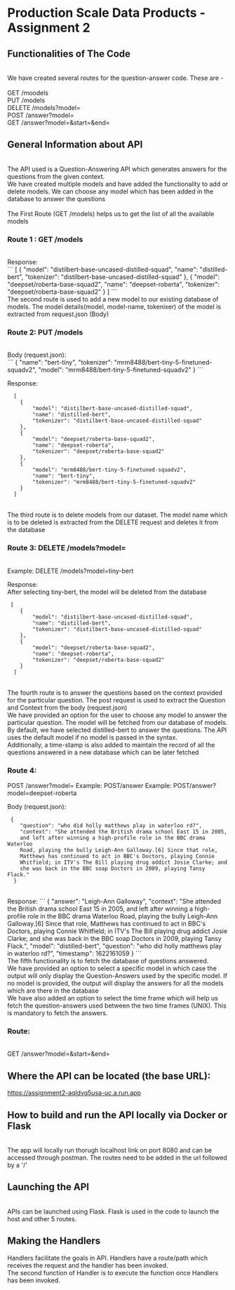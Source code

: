 # Production Scale Data Products - Assignment 2

## Functionalities of The Code

<br>
We have created several routes for the question-answer code. These are -
<br>
<br>
GET /moodels
<br>
PUT /models
<br>
DELETE /models?model=<model name>
<br>
POST /answer?model=<model name>
<br>
GET /answer?model=<model name>&start=<start timestamp>&end=<end timestamp>
 

## General Information about API
<br>
The API used is a Question-Answering API which generates answers for the questions from the given context. 
<br>
We have created multiple models and have added the functionality to add or delete models. We can choose any model which has been added in the database to answer the questions
<br>
<br>
The First Route (GET /models) helps us to get the list of all the available models

### Route 1 : GET /models
<br> 
Response:
<br>
```
 [
    {
        "model": "distilbert-base-uncased-distilled-squad",
        "name": "distilled-bert",
        "tokenizer": "distilbert-base-uncased-distilled-squad"
    },
    {
        "model": "deepset/roberta-base-squad2",
        "name": "deepset-roberta",
        "tokenizer": "deepset/roberta-base-squad2"
    }
  ]
```

 <br>
The second route is used to add a new model to our existing database of models. The model details(model, model-name, tokenixer) of the model is extracted from request.json (Body)  

 ### Route 2: PUT /models
  <br>
Body (request.json):
<br>
```
 {
    "name": "bert-tiny",
    "tokenizer": "mrm8488/bert-tiny-5-finetuned-squadv2",
    "model": "mrm8488/bert-tiny-5-finetuned-squadv2"
  }
```

Response:
 <br>
```
  [
    {
        "model": "distilbert-base-uncased-distilled-squad",
        "name": "distilled-bert",
        "tokenizer": "distilbert-base-uncased-distilled-squad"
    },
    {
        "model": "deepset/roberta-base-squad2",
        "name": "deepset-roberta",
        "tokenizer": "deepset/roberta-base-squad2"
    },
    {
        "model": "mrm8488/bert-tiny-5-finetuned-squadv2",
        "name": "bert-tiny",
        "tokenizer": "mrm8488/bert-tiny-5-finetuned-squadv2"
    }
  ]
```
 <br> 
The third route is to delete models from our dataset. The model name which is to be deleted is extracted from the DELETE request and deletes it from the database

 ### Route 3: DELETE /models?model=<model name>
 <br> 
 Example: DELETE /models?model=tiny-bert
 
Response:
 <br> 
 After selecting tiny-bert, the model will be deleted from the database  
```
 [
    {
        "model": "distilbert-base-uncased-distilled-squad",
        "name": "distilled-bert",
        "tokenizer": "distilbert-base-uncased-distilled-squad"
    },
    {
        "model": "deepset/roberta-base-squad2",
        "name": "deepset-roberta",
        "tokenizer": "deepset/roberta-base-squad2"
    }
  ]
``` 
<br>
The fourth route is to answer the questions based on the context provided for the particular question. The post request is used to extract the Question and Context from the body (request.json)
<br>
 We have provided an option for the user to choose any model to answer the particular question. The model will be fetched from our database of models.
<br>
 By default, we have selected distilled-bert to answer the questions. The API uses the default model if no model is passed in the syntax.
<br>
 Additionally, a time-stamp is also added to maintain the record of all the questions answered in a new database which can be later fetched

### Route 4:   
  POST /answer?model=<model name>
  Example: POST/answer
  Example: POST/answer?model=deepset-roberta

Body (request.json):
```
 {
    "question": "who did holly matthews play in waterloo rd?",
    "context": "She attended the British drama school East 15 in 2005,
    and left after winning a high-profile role in the BBC drama Waterloo
    Road, playing the bully Leigh-Ann Galloway.[6] Since that role,
    Matthews has continued to act in BBC's Doctors, playing Connie
    Whitfield; in ITV's The Bill playing drug addict Josie Clarke; and
    she was back in the BBC soap Doctors in 2009, playing Tansy Flack."
  }
 ```
<br>
 Response:
```
 {
    "answer": "Leigh-Ann Galloway",
    "context": "She attended the British drama school East 15 in 2005, and left after winning a high-profile role in the BBC drama Waterloo Road, playing the bully Leigh-Ann Galloway.[6] Since that role, Matthews has continued to act in BBC's Doctors, playing Connie Whitfield; in ITV's The Bill playing drug addict Josie Clarke; and she was back in the BBC soap Doctors in 2009, playing Tansy Flack.",
    "model": "distilled-bert",
    "question": "who did holly matthews play in waterloo rd?",
    "timestamp": 1622161059
  }
```

 <br>
 The fifth functionality is to fetch the database of questions answered.
 <br> 
 We have provided an option to select a specific model in which case the output will only display the Question-Answers used by the specific model. If no model is provided, the output will display the answers for all the models which are there in the database
 <br>
 We have also added an option to select the time frame which will help us fetch the question-answers used between the two time frames (UNIX). This is mandatory to fetch the answers.

 
### Route:
  
<br>
  GET /answer?model=<model name>&start=<start timestamp>&end=<end timestamp>
<br>  

  
## Where the API can be located (the base URL): 
 
https://assignment2-aqldvq5usa-uc.a.run.app
 

  
## How to build and run the API locally via Docker or Flask
<br>
 The app will locally run thorugh localhost link on port 8080 and can be accessed through postman. The routes need to be added in the url followed by a '/'
  
## Launching the API
<br>
 APIs can be launched using Flask. Flask is used in the code to launch the host and other 5 routes. 

## Making the Handlers
 Handlers facilitate the goals in API. Handlers have a route/path which receives the request and the handler has been invoked. 
 <br>The second function of Handler is to execute the function once Handlers has been invoked.
